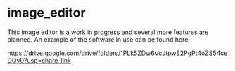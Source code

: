 # image_editor

This image editor is a work in progress and several more features are planned. An example of the software in use can be found here:

https://drive.google.com/drive/folders/1PLk5ZDw6VcJtpwE2PgPt4oZS54ceDQy0?usp=share_link
